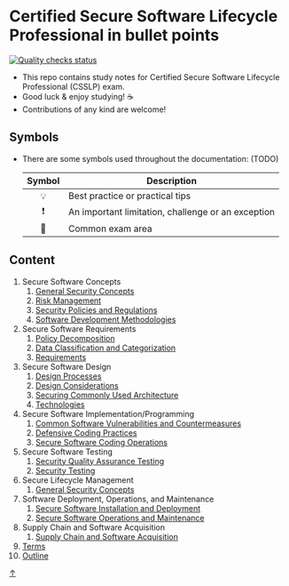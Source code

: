 # Certified Secure Software Lifecycle Professional in bullet points

[![Quality checks status](https://github.com/joeyhage/csslp-notes/workflows/Quality%20checks/badge.svg)](https://github.com/joeyhage/csslp-notes/actions)

- This repo contains study notes for Certified Secure Software Lifecycle Professional (CSSLP) exam.
- Good luck & enjoy studying! ☕
- Contributions of any kind are welcome!  

## Symbols

- There are some symbols used throughout the documentation: (TODO)

  | Symbol | Description                                        |
  | :----: | -------------------------------------------------- |
  | 💡     | Best practice or practical tips                    |
  | ❗     | An important limitation, challenge or an exception |
  | 📝     | Common exam area                                   |

## Content

<!--nav-->
1. Secure Software Concepts
   1. [General Security Concepts](./notes/01-Secure-Software-Concepts/01-General-Security-Concepts.md)
   2. [Risk Management](./notes/01-Secure-Software-Concepts/02-Risk-Management.md)
   3. [Security Policies and Regulations](./notes/01-Secure-Software-Concepts/03-Security-Policies-and-Regulations.md)
   4. [Software Development Methodologies](./notes/01-Secure-Software-Concepts/04-Software-Development-Methodologies.md)
2. Secure Software Requirements
   1. [Policy Decomposition](./notes/02-Secure-Software-Requirements/01-Policy-Decomposition.md)
   2. [Data Classification and Categorization](./notes/02-Secure-Software-Requirements/02-Data-Classification-and-Categorization.md)
   3. [Requirements](./notes/02-Secure-Software-Requirements/03-Requirements.md)
3. Secure Software Design
   1. [Design Processes](./notes/03-Secure-Software-Design/01-Design-Processes.md)
   2. [Design Considerations](./notes/03-Secure-Software-Design/02-Design-Considerations.md)
   3. [Securing Commonly Used Architecture](./notes/03-Secure-Software-Design/03-Securing-Commonly-Used-Architecture.md)
   4. [Technologies](./notes/03-Secure-Software-Design/04-Technologies.md)
4. Secure Software Implementation/Programming
   1. [Common Software Vulnerabilities and Countermeasures](./notes/04-Secure-Software-Implementation-Programming/01-Common-Software-Vulnerabilities-and-Countermeasures.md)
   2. [Defensive Coding Practices](./notes/04-Secure-Software-Implementation-Programming/02-Defensive-Coding-Practices.md)
   3. [Secure Software Coding Operations](./notes/04-Secure-Software-Implementation-Programming/03-Secure-Software-Coding-Operations.md)
5. Secure Software Testing
   1. [Security Quality Assurance Testing](./notes/05-Secure-Software-Testing/01-Security-Quality-Assurance-Testing.md)
   2. [Security Testing](./notes/05-Secure-Software-Testing/02-Security-Testing.md)
6. Secure Lifecycle Management
   1. [General Security Concepts](./notes/06-Secure-Lifecycle-Management/01-Secure-Lifecycle-Management.md)
7. Software Deployment, Operations, and Maintenance
   1. [Secure Software Installation and Deployment](./notes/07-Software-Deployment-Operations-Maintenance/01-Secure-Software-Installation-and-Deployment.md)
   2. [Secure Software Operations and Maintenance](./notes/07-Software-Deployment-Operations-Maintenance/02-Secure-Software-Operations-and-Maintenance.md)
8. Supply Chain and Software Acquisition
   1. [Supply Chain and Software Acquisition](./notes/08-Supply-Chain-Software-Acquisition/01-Supply-Chain-and-Software-Acquisition.md)
9. [Terms](./notes/09-Terms/Terms.md)
10. [Outline](./notes/10-Outline/Outline.md)

[↑](#content)
